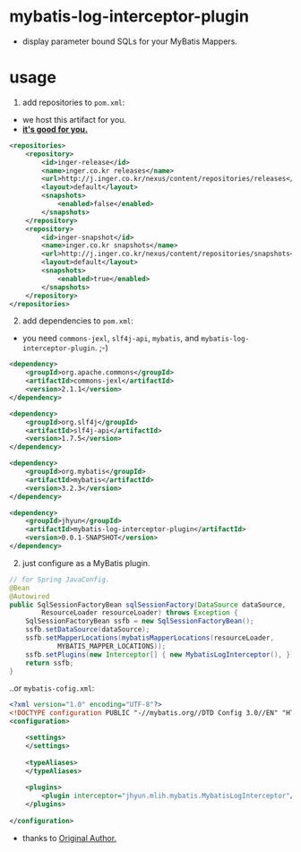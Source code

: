 mybatis-log-interceptor-plugin
=============================

* display parameter bound SQLs for your MyBatis Mappers.


# usage

1. add repositories to `pom.xml`:
  * we host this artifact for you. 
  * [**it's good for you.**](http://youtu.be/Klx7qxgurMM)
  
```xml
<repositories>
    <repository>
        <id>inger-release</id>
        <name>inger.co.kr releases</name>
        <url>http://j.inger.co.kr/nexus/content/repositories/releases</url>
        <layout>default</layout>
        <snapshots>
            <enabled>false</enabled>
        </snapshots>
    </repository>
    <repository>
        <id>inger-snapshot</id>
        <name>inger.co.kr snapshots</name>
        <url>http://j.inger.co.kr/nexus/content/repositories/snapshots</url>
        <layout>default</layout>
        <snapshots>
            <enabled>true</enabled>
        </snapshots>
    </repository>		
</repositories>
```


2. add dependencies to `pom.xml`:
  * you need `commons-jexl`, `slf4j-api`, `mybatis`, and `mybatis-log-interceptor-plugin`. ;-)

```xml
<dependency>
    <groupId>org.apache.commons</groupId>
    <artifactId>commons-jexl</artifactId>
    <version>2.1.1</version>
</dependency>

<dependency>
    <groupId>org.slf4j</groupId>
    <artifactId>slf4j-api</artifactId>
    <version>1.7.5</version>
</dependency>

<dependency>
    <groupId>org.mybatis</groupId>
    <artifactId>mybatis</artifactId>
    <version>3.2.3</version>
</dependency>

<dependency>
    <groupId>jhyun</groupId>
    <artifactId>mybatis-log-interceptor-plugin</artifactId>
    <version>0.0.1-SNAPSHOT</version>
</dependency>
```


2. just configure as a MyBatis plugin.

```java
// for Spring JavaConfig.
@Bean
@Autowired
public SqlSessionFactoryBean sqlSessionFactory(DataSource dataSource,
        ResourceLoader resourceLoader) throws Exception {
    SqlSessionFactoryBean ssfb = new SqlSessionFactoryBean();
    ssfb.setDataSource(dataSource);
    ssfb.setMapperLocations(mybatisMapperLocations(resourceLoader,
            MYBATIS_MAPPER_LOCATIONS));
    ssfb.setPlugins(new Interceptor[] { new MybatisLogInterceptor(), });
    return ssfb;
}
```

  ..or `mybatis-cofig.xml`:

```xml
<?xml version="1.0" encoding="UTF-8"?>
<!DOCTYPE configuration PUBLIC "-//mybatis.org//DTD Config 3.0//EN" "HTTP://mybatis.org/dtd/mybatis-3-config.dtd">
<configuration>

	<settings>    
	</settings>
	
	<typeAliases>
	</typeAliases>
	
	<plugins>
		<plugin interceptor="jhyun.mlih.mybatis.MybatisLogInterceptor"/>
	</plugins>
	
</configuration>
```

* thanks to [Original Author. ](http://zgundam.tistory.com/34)